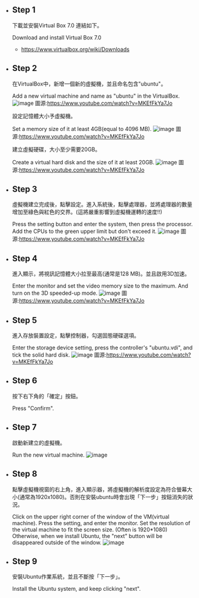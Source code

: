 - Step 1
  --
  下載並安裝Virtual Box 7.0 連結如下。
  
  Download and install Virtual Box 7.0
  - https://www.virtualbox.org/wiki/Downloads
- Step 2
  --
  在VirtualBox中，新增一個新的虛擬機，並且命名包含"ubuntu"。

  Add a new virtual machine and name as "ubuntu" in the VirtualBox.
  ![image](https://github.com/nick20040524/nick20040524/assets/135346254/a264322c-77f2-40ce-a962-c4b9caa23b76)
  圖源:https://www.youtube.com/watch?v=MKEfFkYa7Jo
  
  設定記憶體大小予虛擬機。

  Set a memory size of it at least 4GB(equal to 4096 MB).
  ![image](https://github.com/nick20040524/nick20040524/assets/135346254/e18d6dd3-dd2d-40bc-905e-7542154a905d)
  圖源:https://www.youtube.com/watch?v=MKEfFkYa7Jo
  
  建立虛擬硬碟，大小至少需要20GB。
  
  Create a virtual hard disk and the size of it at least 20GB.
  ![image](https://github.com/nick20040524/nick20040524/assets/135346254/8377d4d8-f553-4907-99e2-da4b3472b369)
  圖源:https://www.youtube.com/watch?v=MKEfFkYa7Jo
- Step 3
  --
  虛擬機建立完成後，點擊設定。進入系統後，點擊處理器，並將處理器的數量增加至綠色與紅色的交界。(這將嚴重影響到虛擬機運轉的速度!!)
  
  Press the setting button and enter the system, then press the processor.
  Add the CPUs to the green upper limit but don't exceed it.
  ![image](https://github.com/nick20040524/nick20040524/assets/135346254/d6396c3a-2931-48a1-8ae3-4543690e2016)
  圖源:https://www.youtube.com/watch?v=MKEfFkYa7Jo
- Step 4
  --
  進入顯示，將視訊記憶體大小拉至最高(通常是128 MB)。並且啟用3D加速。
  
  Enter the monitor and set the video memory size to the maximum. And turn on the 3D speeded-up mode.
  ![image](https://github.com/nick20040524/nick20040524/assets/135346254/cc147ec5-2034-4429-bf36-68b294d56d99)
  圖源:https://www.youtube.com/watch?v=MKEfFkYa7Jo
- Step 5
  --
  進入存放裝置設定，點擊控制器，勾選固態硬碟選項。

  Enter the storage device setting, press the controller's "ubuntu.vdi", and tick the solid hard disk.
  ![image](https://github.com/nick20040524/nick20040524/assets/135346254/21694869-49a9-4da3-a919-44ef8bb4f509)
  圖源:https://www.youtube.com/watch?v=MKEfFkYa7Jo
- Step 6
  --
  按下右下角的「確定」按鈕。
  
  Press "Confirm".
- Step 7
  --
  啟動新建立的虛擬機。
  
  Run the new virtual machine.
  ![image](https://github.com/nick20040524/nick20040524/assets/135346254/bba4aa73-3bee-4370-b950-a44ccfc864d0)

- Step 8
  --
  點擊虛擬機視窗的右上角，進入顯示器，將虛擬機的解析度設定為符合螢幕大小(通常為1920x1080)。否則在安裝ubuntu時會出現「下一步」按鈕消失的狀況。
  
  Click on the upper right corner of the window of the VM(virtual machine). Press the setting, and enter the monitor. Set the resolution of the virtual machine to fit the screen size. (Often is 1920*1080)
  Otherwise, when we install Ubuntu, the "next" button will be disappeared outside of the window.
  ![image](https://github.com/nick20040524/nick20040524/assets/135346254/6cdb5b98-18fa-4246-a61a-a76742f2bdc6)
- Step 9
  --
  安裝Ubuntu作業系統，並且不斷按「下一步」。
  
  Install the Ubuntu system, and keep clicking "next".
<!---
nick20040524/nick20040524 is a ✨ special ✨ repository because its `README.md` (this file) appears on your GitHub profile.
You can click the Preview link to take a look at your changes.
--->
